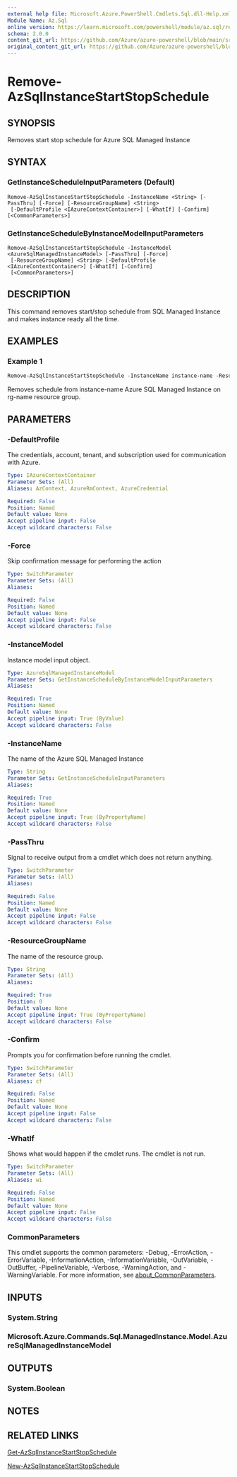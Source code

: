 ```yaml
---
external help file: Microsoft.Azure.PowerShell.Cmdlets.Sql.dll-Help.xml
Module Name: Az.Sql
online version: https://learn.microsoft.com/powershell/module/az.sql/remove-azsqlinstancestartstopschedule
schema: 2.0.0
content_git_url: https://github.com/Azure/azure-powershell/blob/main/src/Sql/Sql/help/Remove-AzSqlInstanceStartStopSchedule.md
original_content_git_url: https://github.com/Azure/azure-powershell/blob/main/src/Sql/Sql/help/Remove-AzSqlInstanceStartStopSchedule.md
---
```


# Remove-AzSqlInstanceStartStopSchedule

## SYNOPSIS
Removes start stop schedule for Azure SQL Managed Instance

## SYNTAX

### GetInstanceScheduleInputParameters (Default)
```
Remove-AzSqlInstanceStartStopSchedule -InstanceName <String> [-PassThru] [-Force] [-ResourceGroupName] <String>
 [-DefaultProfile <IAzureContextContainer>] [-WhatIf] [-Confirm] [<CommonParameters>]
```

### GetInstanceScheduleByInstanceModelInputParameters
```
Remove-AzSqlInstanceStartStopSchedule -InstanceModel <AzureSqlManagedInstanceModel> [-PassThru] [-Force]
 [-ResourceGroupName] <String> [-DefaultProfile <IAzureContextContainer>] [-WhatIf] [-Confirm]
 [<CommonParameters>]
```

## DESCRIPTION
This command removes start/stop schedule from SQL Managed Instance and makes instance ready all the time.

## EXAMPLES

### Example 1
```powershell
Remove-AzSqlInstanceStartStopSchedule -InstanceName instance-name -ResourceGroupName rg-name
```

Removes schedule from instance-name Azure SQL Managed Instance on rg-name resource group.

## PARAMETERS

### -DefaultProfile
The credentials, account, tenant, and subscription used for communication with Azure.

```yaml
Type: IAzureContextContainer
Parameter Sets: (All)
Aliases: AzContext, AzureRmContext, AzureCredential

Required: False
Position: Named
Default value: None
Accept pipeline input: False
Accept wildcard characters: False
```

### -Force
Skip confirmation message for performing the action

```yaml
Type: SwitchParameter
Parameter Sets: (All)
Aliases:

Required: False
Position: Named
Default value: None
Accept pipeline input: False
Accept wildcard characters: False
```

### -InstanceModel
Instance model input object.

```yaml
Type: AzureSqlManagedInstanceModel
Parameter Sets: GetInstanceScheduleByInstanceModelInputParameters
Aliases:

Required: True
Position: Named
Default value: None
Accept pipeline input: True (ByValue)
Accept wildcard characters: False
```

### -InstanceName
The name of the Azure SQL Managed Instance

```yaml
Type: String
Parameter Sets: GetInstanceScheduleInputParameters
Aliases:

Required: True
Position: Named
Default value: None
Accept pipeline input: True (ByPropertyName)
Accept wildcard characters: False
```

### -PassThru
Signal to receive output from a cmdlet which does not return anything.

```yaml
Type: SwitchParameter
Parameter Sets: (All)
Aliases:

Required: False
Position: Named
Default value: None
Accept pipeline input: False
Accept wildcard characters: False
```

### -ResourceGroupName
The name of the resource group.

```yaml
Type: String
Parameter Sets: (All)
Aliases:

Required: True
Position: 0
Default value: None
Accept pipeline input: True (ByPropertyName)
Accept wildcard characters: False
```

### -Confirm
Prompts you for confirmation before running the cmdlet.

```yaml
Type: SwitchParameter
Parameter Sets: (All)
Aliases: cf

Required: False
Position: Named
Default value: None
Accept pipeline input: False
Accept wildcard characters: False
```

### -WhatIf
Shows what would happen if the cmdlet runs.
The cmdlet is not run.

```yaml
Type: SwitchParameter
Parameter Sets: (All)
Aliases: wi

Required: False
Position: Named
Default value: None
Accept pipeline input: False
Accept wildcard characters: False
```

### CommonParameters
This cmdlet supports the common parameters: -Debug, -ErrorAction, -ErrorVariable, -InformationAction, -InformationVariable, -OutVariable, -OutBuffer, -PipelineVariable, -Verbose, -WarningAction, and -WarningVariable. For more information, see [about_CommonParameters](http://go.microsoft.com/fwlink/?LinkID=113216).

## INPUTS

### System.String

### Microsoft.Azure.Commands.Sql.ManagedInstance.Model.AzureSqlManagedInstanceModel

## OUTPUTS

### System.Boolean

## NOTES

## RELATED LINKS
[Get-AzSqlInstanceStartStopSchedule](./Get-AzSqlInstanceStartStopSchedule.md)

[New-AzSqlInstanceStartStopSchedule](./New-AzSqlInstanceStartStopSchedule.md)

